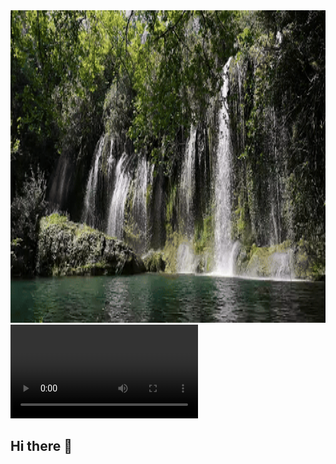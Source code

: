 <div align="center">
  <img src="assets/title.gif" alt="title" width=100% height="500">
</div>

<video controls="" autoplay="" name="media">
    <source src="https://github.com/WaterMelon-source/waterMelon-source/blob/main/assets/mouse-click-153941.mp3" type="audio/mp3">
</video>

## Hi there 👋


<!--
**WaterMelon-source/waterMelon-source** is a ✨ _special_ ✨ repository because its `README.md` (this file) appears on your GitHub profile.

Here are some ideas to get you started:

- 🔭 I’m currently working on ...
- 🌱 I’m currently learning ...
- 👯 I’m looking to collaborate on ...
- 🤔 I’m looking for help with ...
- 💬 Ask me about ...
- 📫 How to reach me: ...
- 😄 Pronouns: ...
- ⚡ Fun fact: ...
-->
